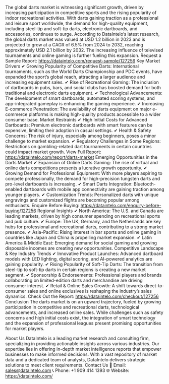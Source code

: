 The global darts market is witnessing significant growth, driven by increasing participation in competitive sports and the rising popularity of indoor recreational activities. With darts gaining traction as a professional and leisure sport worldwide, the demand for high-quality equipment, including steel-tip and soft-tip darts, electronic dartboards, and accessories, continues to surge.
According to DataIntelo’s latest research, the global darts market was valued at USD 1.2 billion in 2023 and is projected to grow at a CAGR of 6.5% from 2024 to 2032, reaching approximately USD 2.1 billion by 2032. The increasing influence of televised tournaments and online gaming is further fueling this expansion.
Request a Sample Report: https://dataintelo.com/request-sample/127256
Key Market Drivers
✔ Growing Popularity of Competitive Darts: International tournaments, such as the World Darts Championship and PDC events, have expanded the sport’s global reach, attracting a larger audience and increasing equipment sales.
✔ Rise of Recreational Gaming: The inclusion of dartboards in pubs, bars, and social clubs has boosted demand for both traditional and electronic darts equipment.
✔ Technological Advancements: The development of smart dartboards, automated scoring systems, and app-integrated gameplay is enhancing the gaming experience.
✔ Increasing E-commerce Penetration: The availability of darts equipment on major e-commerce platforms is making high-quality products accessible to a wider consumer base.
Market Restraints
✔ High Initial Costs for Advanced Dartboards: Premium electronic dartboards with smart features can be expensive, limiting their adoption in casual settings.
✔ Health & Safety Concerns: The risk of injury, especially among beginners, poses a minor challenge to market expansion.
✔ Regulatory Challenges in Some Regions: Restrictions on gambling-related dart tournaments in certain countries could impact market growth.
View Full Report: https://dataintelo.com/report/darts-market
Emerging Opportunities in the Darts Market
✔ Expansion of Online Darts Gaming: The rise of virtual and online darts competitions presents a lucrative growth opportunity.
✔ Growing Demand for Professional Equipment: With more players aspiring to compete professionally, the demand for high-precision tungsten darts and pro-level dartboards is increasing.
✔ Smart Darts Integration: Bluetooth-enabled dartboards with mobile app connectivity are gaining traction among younger players.
✔ Customization Trends: Personalized darts with unique engravings and customized flights are becoming popular among enthusiasts.
Enquire Before Buying: https://dataintelo.com/enquiry-before-buying/127256
Regional Insights
✔ North America: The U.S. and Canada are leading markets, driven by high consumer spending on recreational sports and pub culture.
✔ Europe: The UK, Germany, and the Netherlands are key hubs for professional and recreational darts, contributing to a strong market presence.
✔ Asia-Pacific: Rising interest in bar sports and online gaming in countries like Japan and China is propelling market expansion.
✔ Latin America & Middle East: Emerging demand for social gaming and growing disposable incomes are creating new opportunities.
Competitive Landscape & Key Industry Trends
✔ Innovative Product Launches: Advanced dartboard models with LED lighting, digital scoring, and AI-powered analytics are gaining popularity.
✔ Rising Popularity of Soft-Tip Darts: The transition from steel-tip to soft-tip darts in certain regions is creating a new market segment.
✔ Sponsorship & Endorsements: Professional players and brands collaborating on limited-edition darts and merchandise are driving consumer interest.
✔ Retail & Online Sales Growth: A shift towards direct-to-consumer sales and online exclusives is reshaping the industry’s sales dynamics.
Check Out the Report: https://dataintelo.com/checkout/127256
Conclusion
The darts market is on an upward trajectory, fueled by growing participation in competitive and recreational darts, technological advancements, and increased online sales. While challenges such as safety concerns and high initial costs exist, the integration of smart technology and the expansion of professional leagues present promising opportunities for market players.

About Us
DataIntelo is a leading market research and consulting firm, specializing in providing actionable insights across various industries. Our expertise lies in offering in-depth market intelligence reports that empower businesses to make informed decisions. With a vast repository of market data and a dedicated team of analysts, DataIntelo delivers strategic solutions to meet client requirements.
Contact Us
📧 Email: sales@dataintelo.com
📞 Phone: +1 909 414 1393
🌐 Website: https://dataintelo.com/

